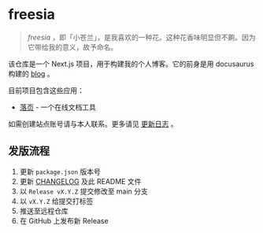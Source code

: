 # freesia

> _freesia_ ，即「小苍兰」，是我喜欢的一种花。这种花香味明显但不齁。因为它带给我的意义，故予命名。

该仓库是一个 Next.js 项目，用于构建我的个人博客。它的前身是用 docusaurus 构建的 [blog] 。

目前项目包含这些应用：

-   [落页] - 一个在线文档工具

如需创建站点账号请与本人联系。更多请见 [更新日志] 。

## 发版流程

1. 更新 `package.json` 版本号
2. 更新 [CHANGELOG] 及此 README 文件
3. 以 `Release vX.Y.Z` 提交修改至 main 分支
4. 以 `vX.Y.Z` 给提交打标签
5. 推送至远程仓库
6. 在 GitHub 上发布新 Release

[blog]: https://github.com/RainbowTalaxy/blog
[落页]: https://blog.talaxy.cn/freesia/luoye
[CHANGELOG]: /CHANGELOG.md
[更新日志]: /CHANGELOG.md
